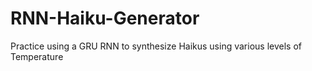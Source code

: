 # RNN-Haiku-Generator
Practice using a GRU RNN to synthesize Haikus using various levels of Temperature
